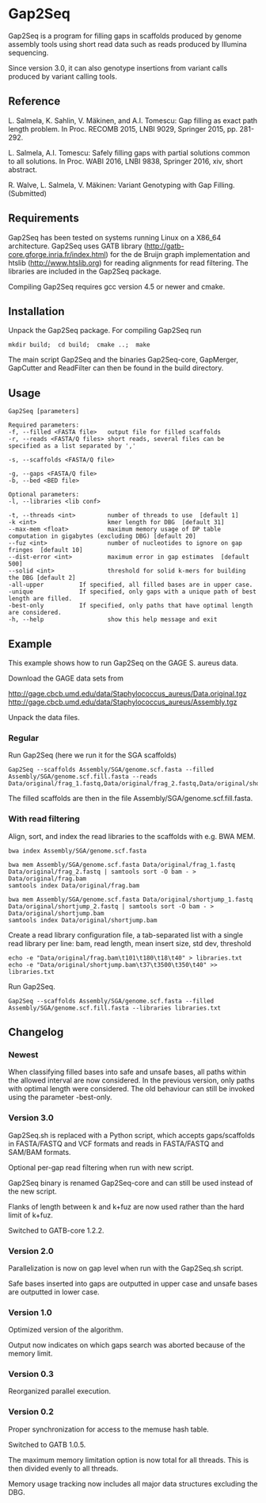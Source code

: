 # Gap2Seq

Gap2Seq is a program for filling gaps in scaffolds produced by genome assembly
tools using short read data such as reads produced by Illumina sequencing.

Since version 3.0, it can also genotype insertions from variant calls produced
by variant calling tools.

## Reference

L. Salmela, K. Sahlin, V. Mäkinen, and A.I. Tomescu: Gap filling as
exact path length problem. In Proc. RECOMB 2015, LNBI 9029, Springer
2015, pp. 281-292.

L. Salmela, A.I. Tomescu: Safely filling gaps with partial solutions
common to all solutions. In Proc. WABI 2016, LNBI 9838, Springer
2016, xiv, short abstract.

R. Walve, L. Salmela, V. Mäkinen: Variant Genotyping with Gap Filling.
(Submitted)

## Requirements

Gap2Seq has been tested on systems running Linux on a X86_64 architecture.
Gap2Seq uses GATB library (http://gatb-core.gforge.inria.fr/index.html) for the
de Bruijn graph implementation and htslib (http://www.htslib.org) for reading
alignments for read filtering. The libraries are included in the Gap2Seq
package.

Compiling Gap2Seq requires gcc version 4.5 or newer and cmake.

## Installation

Unpack the Gap2Seq package.
For compiling Gap2Seq run

```
mkdir build;  cd build;  cmake ..;  make
```

The main script Gap2Seq and the binaries Gap2Seq-core, GapMerger, GapCutter and
ReadFilter can then be found in the build directory.

## Usage

```
Gap2Seq [parameters]

Required parameters:
-f, --filled <FASTA file>   output file for filled scaffolds
-r, --reads <FASTA/Q files> short reads, several files can be specified as a list separated by ','

-s, --scaffolds <FASTA/Q file>

-g, --gaps <FASTA/Q file>
-b, --bed <BED file>

Optional parameters:
-l, --libraries <lib conf>   

-t, --threads <int>         number of threads to use  [default 1]
-k <int>                    kmer length for DBG  [default 31]
--max-mem <float>           maximum memory usage of DP table computation in gigabytes (excluding DBG) [default 20]
--fuz <int>                 number of nucleotides to ignore on gap fringes  [default 10]
--dist-error <int>          maximum error in gap estimates  [default 500]
--solid <int>               threshold for solid k-mers for building the DBG [default 2]
-all-upper		    If specified, all filled bases are in upper case.
-unique			    If specified, only gaps with a unique path of best length are filled.
-best-only		    If specified, only paths that have optimal length are considered.
-h, --help                  show this help message and exit
```

## Example

This example shows how to run Gap2Seq on the GAGE S. aureus data.

Download the GAGE data sets from

http://gage.cbcb.umd.edu/data/Staphylococcus_aureus/Data.original.tgz
http://gage.cbcb.umd.edu/data/Staphylococcus_aureus/Assembly.tgz

Unpack the data files.

### Regular

Run Gap2Seq (here we run it for the SGA scaffolds)

```
Gap2Seq --scaffolds Assembly/SGA/genome.scf.fasta --filled Assembly/SGA/genome.scf.fill.fasta --reads Data/original/frag_1.fastq,Data/original/frag_2.fastq,Data/original/shortjump_1.fastq,Data/original/shortjump_2.fastq
```

The filled scaffolds are then in the file Assembly/SGA/genome.scf.fill.fasta.

### With read filtering

Align, sort, and index the read libraries to the scaffolds with e.g. BWA MEM.

```
bwa index Assembly/SGA/genome.scf.fasta

bwa mem Assembly/SGA/genome.scf.fasta Data/original/frag_1.fastq Data/original/frag_2.fastq | samtools sort -O bam - > Data/original/frag.bam
samtools index Data/original/frag.bam

bwa mem Assembly/SGA/genome.scf.fasta Data/original/shortjump_1.fastq Data/original/shortjump_2.fastq | samtools sort -O bam - > Data/original/shortjump.bam
samtools index Data/original/shortjump.bam
```

Create a read library configuration file, a tab-separated list with a single
read library per line:
bam, read length, mean insert size, std dev, threshold

```
echo -e "Data/original/frag.bam\t101\t180\t18\t40" > libraries.txt
echo -e "Data/original/shortjump.bam\t37\t3500\t350\t40" >> libraries.txt
```

Run Gap2Seq.

```
Gap2Seq --scaffolds Assembly/SGA/genome.scf.fasta --filled Assembly/SGA/genome.scf.fill.fasta --libraries libraries.txt
```

## Changelog

### Newest

When classifying filled bases into safe and unsafe bases, all paths
within the allowed interval are now considered. In the previous
version, only paths with optimal length were considered. The old
behaviour can still be invoked using the parameter -best-only.

### Version 3.0

Gap2Seq.sh is replaced with a Python script, which accepts gaps/scaffolds in
FASTA/FASTQ and VCF formats and reads in FASTA/FASTQ and SAM/BAM formats.

Optional per-gap read filtering when run with new script.

Gap2Seq binary is renamed Gap2Seq-core and can still be used instead of the new
script.

Flanks of length between k and k+fuz are now used rather than the hard limit of
k+fuz.

Switched to GATB-core 1.2.2.

### Version 2.0

Parallelization is now on gap level when run with the Gap2Seq.sh script.

Safe bases inserted into gaps are outputted in upper case and unsafe
bases are outputted in lower case.

### Version 1.0

Optimized version of the algorithm.

Output now indicates on which gaps search was aborted because of the
memory limit.

### Version 0.3

Reorganized parallel execution.

### Version 0.2

Proper synchronization for access to the memuse hash table.

Switched to GATB 1.0.5.

The maximum memory limitation option is now total for all threads.
This is then divided evenly to all threads.

Memory usage tracking now includes all major data structures excluding
the DBG.
